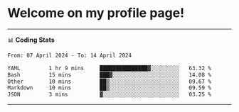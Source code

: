 # Welcome on my profile page!
<!-- print(("dralla"[::-1]+"s").capitalize()) -->

<!-- ---
👨🏻‍💻 **Busy With**
* Learning new Skills.
* Building small Projects.
* Being helpful. -->

---
📊 **Coding Stats**
<!--START_SECTION:waka-->

```txt
From: 07 April 2024 - To: 14 April 2024

YAML         1 hr 9 mins     ███████████████▓░░░░░░░░░   63.32 %
Bash         15 mins         ███▓░░░░░░░░░░░░░░░░░░░░░   14.08 %
Other        10 mins         ██▒░░░░░░░░░░░░░░░░░░░░░░   09.67 %
Markdown     10 mins         ██▒░░░░░░░░░░░░░░░░░░░░░░   09.59 %
JSON         3 mins          ▓░░░░░░░░░░░░░░░░░░░░░░░░   03.25 %
```

<!--END_SECTION:waka-->
---
